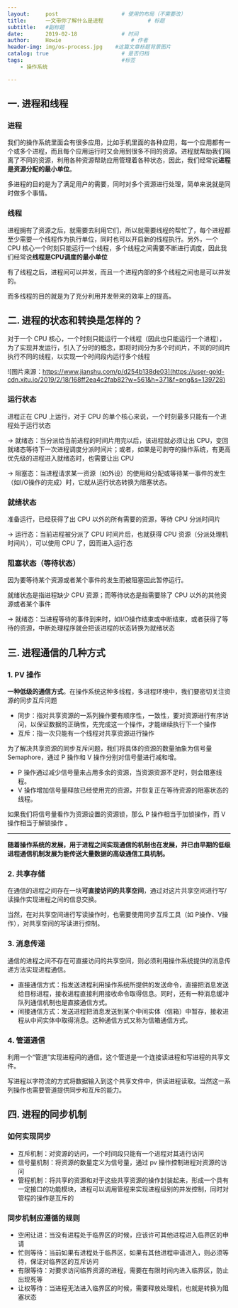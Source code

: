 ```yaml
---
layout:     post                    # 使用的布局（不需要改）
title:      一文带你了解什么是进程              # 标题 
subtitle:   #副标题
date:       2019-02-18              # 时间
author:     Howie                      # 作者
header-img: img/os-process.jpg    #这篇文章标题背景图片
catalog: true                       # 是否归档
tags:                               #标签
    - 操作系统

---
```


## 一. 进程和线程
### 进程
我们的操作系统里面会有很多应用，比如手机里面的各种应用，每一个应用都有一个或多个进程，而且每个应用运行时又会用到很多不同的资源。进程就帮助我们隔离了不同的资源，利用各种资源帮助应用管理着各种状态，因此，我们经常说**进程是资源分配的最小单位**。

多进程的目的是为了满足用户的需要，同时对多个资源进行处理，简单来说就是同时做多个事情。

### 线程
进程拥有了资源之后，就需要去利用它们，所以就需要线程的帮忙了，每个进程都至少需要一个线程作为执行单位，同时也可以开启新的线程执行。另外，一个 CPU 核心一个时刻只能运行一个线程，多个线程之间需要不断进行调度，因此我们经常说**线程是CPU调度的最小单位**

有了线程之后，进程间可以并发，而且一个进程内部的多个线程之间也是可以并发的。

而多线程的目的就是为了充分利用并发带来的效率上的提高。


## 二. 进程的状态和转换是怎样的？
对于一个 CPU 核心，一个时刻只能运行一个线程（因此也只能运行一个进程），为了实现并发运行，引入了分时的概念，即将时间分为多个时间片，不同的时间片执行不同的线程，以实现一个时间段内运行多个线程

![图片来源：https://www.jianshu.com/p/d254b138de03](https://user-gold-cdn.xitu.io/2019/2/18/168ff2ea4c2fab82?w=561&h=371&f=png&s=139728)


###  运行状态
进程正在 CPU 上运行，对于 CPU 的单个核心来说，一个时刻最多只能有一个进程处于运行状态

→ 就绪态：当分派给当前进程的时间片用完以后，该进程就必须让出 CPU，变回就绪态等待下一次进程调度分派时间片；或者，如果是可剥夺的操作系统，有更高优先级的进程进入就绪态时，也需要让出 CPU

→ 阻塞态：当进程请求某一资源（如外设）的使用和分配或等待某一事件的发生（如I/O操作的完成）时，它就从运行状态转换为阻塞状态。

###  就绪状态
准备运行，已经获得了出 CPU 以外的所有需要的资源，等待 CPU 分派时间片

→ 运行态：当前进程被分派了 CPU 时间片后，也就获得 CPU 资源（分派处理机时间片），可以使用 CPU 了，因而进入运行态

###  阻塞状态（等待状态）
因为要等待某个资源或者某个事件的发生而被阻塞因此暂停运行。

就绪状态是指进程缺少 CPU 资源；而等待状态是指需要除了 CPU 以外的其他资源或者某个事件

→ 就绪态：当进程等待的事件到来时，如I/O操作结束或中断结束，或者获得了等待的资源，中断处理程序就会把该进程的状态转换为就绪状态



## 三. 进程通信的几种方式
### 1. PV 操作
**一种低级的通信方式**。在操作系统这种多线程，多进程环境中，我们要密切关注资源的同步互斥问题

- 同步：指对共享资源的一系列操作要有顺序性，一致性，要对资源进行有序访问，以保证数据的正确性，先完成这一个操作，才能继续执行下一个操作
- 互斥：指一次只能有一个线程对共享资源进行操作

为了解决共享资源的同步互斥问题，我们将具体的资源的数量抽象为信号量 Semaphore，通过 P 操作和 V 操作分别对信号量进行减和增。

- P 操作通过减少信号量来占用多余的资源，当资源资源不足时，则会阻塞线程。
- V 操作增加信号量释放已经使用完的资源，并恢复正在等待资源的阻塞状态的线程。

如果我们将信号量看作为资源设置的资源锁，那么 P 操作相当于加锁操作，而 V 操作相当于解锁操作 。

---
**随着操作系统的发展，用于进程之间实现通信的机制也在发展，并已由早期的低级进程通信机制发展为能传送大量数据的高级通信工具机制。**

### 2. 共享存储
在通信的进程之间存在一块**可直接访问的共享空间**，通过对这片共享空间进行写/读操作实现进程之间的信息交换。

当然，在对共享空间进行写读操作时，也需要使用同步互斥工具（如 P操作、V操作），对共享空间的写读进行控制。

### 3. 消息传递
通信的进程之间不存在可直接访问的共享空间，则必须利用操作系统提供的消息传递方法实现进程通信。

- 直接通信方式：指发送进程利用操作系统所提供的发送命令，直接把消息发送给目标进程，接收进程直接利用接收命令取得信息。同时，还有一种消息缓冲队列通信机制也是直接通信方式。
- 间接通信方式：发送进程把消息发送到某个中间实体（信箱）中暂存，接收进程从中间实体中取得消息。这种通信方式又称为信箱通信方式。

### 4. 管道通信
利用一个“管道”实现进程间的通信。这个管道是一个连接读进程和写进程的共享文件。

写进程以字符流的方式将数据输入到这个共享文件中，供读进程读取。当然这一系列操作也需要管道提供同步和互斥的能力。


## 四. 进程的同步机制
### 如何实现同步
- 互斥机制：对资源的访问，一个时间段只能有一个进程对其进行访问
- 信号量机制：将资源的数量定义为信号量，通过 pv 操作控制进程对资源的访问
- 管程机制：将共享的资源和对于这些共享资源的操作封装起来，形成一个具有一定接口的功能模块，进程可以调用管程来实现进程级别的并发控制，同时对管程的操作是互斥的

### 同步机制应遵循的规则
- 空闲让进：当没有进程处于临界区的时候，应该许可其他进程进入临界区的申请
- 忙则等待：当前如果有进程处于临界区，如果有其他进程申请进入，则必须等待，保证对临界区的互斥访问
- 有限等待：对要求访问临界资源的进程，需要在有限时间内进入临界区，防止出现死等
- 让权等待：当进程无法进入临界区的时候，需要释放处理机，也就是转换为阻塞状态
